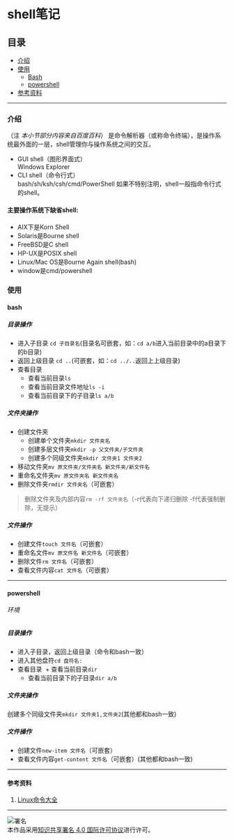 # shell笔记
## 目录
- [介绍](https://github.com/person-0/note/语法/blob/master/语法/Shell.md#介绍)  
- [使用](https://github.com/person-0/note/语法/blob/master/语法/Shell.md#使用)
  + [Bash](https://github.com/person-0/note/语法/blob/master/语法/Shell.md#使用)  
  + [powershell](https://github.com/person-0/note/语法/blob/master/语法/Shell.md#环境)
- [参考资料](https://github.com/person-0/note/语法/blob/master/语法/Shell.md#参考资料)
***
### 介绍
（注 *本小节部分内容来自百度百科*）
是命令解析器（或称命令终端），是操作系统最外面的一层，shell管理你与操作系统之间的交互。
- GUI shell（图形界面式）  
Windows Explorer
- CLI shell（命令行式）  
bash/sh/ksh/csh/cmd/PowerShell
如果不特别注明，shell一般指命令行式的shell。
#### 主要操作系统下缺省shell:
- AIX下是Korn Shell
- Solaris是Bourne shell
- FreeBSD是C shell
- HP-UX是POSIX shell
- Linux/Mac OS是Bourne Again shell(bash)
- window是cmd/powershell
### 使用
#### bash
##### 目录操作
- 进入子目录
`cd 子目录名`(目录名可嵌套，如：`cd a/b`进入当前目录中的a目录下的b目录)
- 返回上级目录
`cd ..`(可嵌套，如：`cd ../..`返回上上级目录)
- 查看目录  
  + 查看当前目录`ls`  
  + 查看当前目录文件地址`ls -i`  
  + 查看当前目录下的子目录`ls a/b`
##### 文件夹操作
- 创建文件夹
  + 创建单个文件夹`mkdir 文件夹名`
  + 创建多层文件夹`mkdir -p 父文件夹/子文件夹`
  + 创建多个同级文件夹`mkdir 文件夹1 文件夹2`
- 移动文件夹`mv 原文件夹/文件夹名 新文件夹/新文件名`
- 重命名文件夹`mv 原文件夹名 新文件夹名`
- 删除文件夹`rmdir 文件夹名`（可嵌套）
> 删除文件夹及内部内容`rm -rf 文件夹名`（-r代表向下递归删除 -f代表强制删除，无提示）
##### 文件操作
- 创建文件`touch 文件名`（可嵌套）
- 重命名文件`mv 原文件名 新文件名`（可嵌套）
- 删除文件`rm 文件名`（可嵌套）
- 查看文件内容`cat 文件名`（可嵌套）
***
#### powershell
###### 环境
##### 目录操作
- 进入子目录，返回上级目录（命令和bash一致）
- 进入其他盘符`cd 盘符名:`
- 查看目录
  + 查看当前目录`dir`   
  + 查看当前目录下的子目录`dir a/b`
##### 文件夹操作
创建多个同级文件夹`mkdir 文件夹1,文件夹2`(其他都和bash一致)
##### 文件操作
- 创建文件`new-item 文件名`（可嵌套）
- 查看文件内容`get-content 文件名`（可嵌套）(其他都和bash一致)
***
#### 参考资料
1. [Linux命令大全](http://man.linuxde.net/)
***
![署名](https://licensebuttons.net/l/by/4.0/88x31.png)  
本作品采用<a rel="license" href="https://creativecommons.org/licenses/by/4.0/">知识共享署名 4.0 国际许可协议</a>进行许可。
